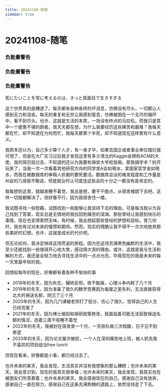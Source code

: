 ```yaml
---
title: 20241108-随笔
sidebar: true
---
```


# 20241108-随笔

<ClientOnly>
<title-pv/>
</ClientOnly>

### 负能量警告
### 负能量警告
### 负能量警告

死にたいことを常に考えるのは、きっと真面目で生きすぎる

这个世界真的是糟透了。每天都有各种各样的坏消息，仿佛没有尽头，一切都让人感到无力和沮丧。每天的重复和无奈让我感到窒息，仿佛被困在一个无尽的循环中，看不到尽头。也许，这就是生活的本质，一场没有终点的马拉松，而我只是其中一个疲惫不堪的跑者。我天天都在想，为什么我要经历这些痛苦和磨难？我每天都在忙，却不知道在为何而忙，我每天都累个半死，却不知道现在这样累有什么意义。

我原本还以为，自己多少算个人才，有一身才华，如果去国企或者事业单位摆烂就可惜了，但是在大厂实习过后我才发现这里有多少清北的Kaggle金牌和ACM的大佬，我的简历投过去，不知道的还以为我要和保安大爷抢饭碗。那我搞学术？别开玩笑了，当我一次一次看着其他研究方向的同学发A会如喝水，拿国家奖学金如喝水，而我在被数据库的审稿人折磨的要死要活。数据库会议的难发程度和工作量是AI会的几倍我不敢说，但是就业时认可度连这些会的十分之一都没有是肯定的。

每每想到这里，就越发睡不着觉，我总是想，要不干脆点，从宿舍楼跳下去吧，这样一切就都解决了。但好像不行，因为我宿舍住一楼。

我试图寻找一些慰藉，试图找到一些能够让我坚持下去的理由。可是每当我以为自己找到了答案，现实总是无情地将我拉回到痛苦的深渊。那些曾经让我感到快乐的事情，现在也变得索然无味。有时候，我会想起那些曾经的梦想和目标。曾几何时，我也有过对未来的憧憬和期待。然而，现实的残酷让我不得不一次次地放弃那些美好的幻想。也许，这就是成长的代价吧。

但无论如何，我决定继续这场荒诞的旅程。因为在这场充满黑色幽默的生活中，我至少还能找到一些值得开心地大笑，感动得大哭的理由。或许，这就是我与生活和解的方式，我还是会努力地去寻找生活中的一点点光亮，毕竟现在的我是未来的每一天里最年轻的我。

回想起每年的现在，好像都有着各种不愉快的事
* 2018年的冬天，因为失恋，辗转反侧，夜不能寐，心理斗争内耗了几个月
* 2019年的冬天，因为准备了很久的数学竞赛因为毫厘之差失利，无法直接获得北大的保送名额，阴沉了三个月
* 2020年的冬天，因为几门课被老师打了低分，伤心了很久，觉得自己的人生已经完蛋了
* 2021年的冬天，因为博士缩招和保研政策修改，我面临着可能无法获取保送名额的情况，连着三周干呕睡不着觉
* 2022年的冬天，我被封在宿舍里一个月，一天排队做三次核酸，日子见不到希望
* 2023年的冬天，因为论文屡次被拒，一个人在深圳痛苦地上班，被人抓去我不喜欢的项目组当free lunch

但现在看来，好像都是小事，都已经过去了。

也许未来的某天，我会发现，生活其实并没有我想象的那么糟糕；也许未来的某天，我会意识到，现在的我其实很幸福；也许未来的某天，我会发现，我其实也在被朋友们所羡慕着；也许未来的某天，我会感谢现在的自己，感谢自己没有放弃，感谢自己一直在努力，感谢自己在这条充满荆棘的道路上，依然坚持走了下去。

<ClientOnly>
  <leave/>
</ClientOnly/>